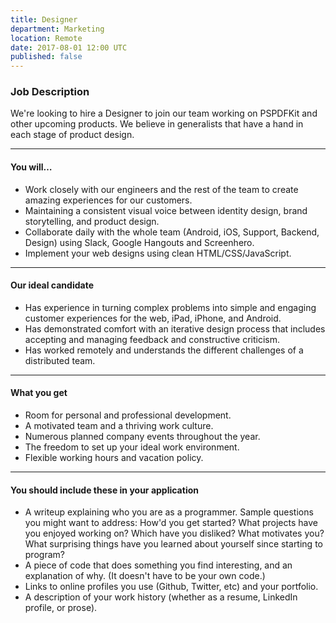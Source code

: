 ```yaml
---
title: Designer
department: Marketing
location: Remote
date: 2017-08-01 12:00 UTC
published: false
---
```


### Job Description

We're looking to hire a Designer to join our team working on PSPDFKit and other upcoming products. We believe in generalists that have a hand in each stage of product design.

* * *

#### You will…

*   Work closely with our engineers and the rest of the team to create amazing experiences for our customers.
*   Maintaining a consistent visual voice between identity design, brand storytelling, and product design.
*   Collaborate daily with the whole team (Android, iOS, Support, Backend, Design) using Slack, Google Hangouts and Screenhero.
*   Implement your web designs using clean HTML/CSS/JavaScript.

* * *

#### Our ideal candidate

*   Has experience in turning complex problems into simple and engaging customer experiences for the web, iPad, iPhone, and Android.
*   Has demonstrated comfort with an iterative design process that includes accepting and managing feedback and constructive criticism.
*   Has worked remotely and understands the different challenges of a distributed team.

* * *

#### What you get

*   Room for personal and professional development.
*   A motivated team and a thriving work culture.
*   Numerous planned company events throughout the year.
*   The freedom to set up your ideal work environment.
*   Flexible working hours and vacation policy.

* * *

#### You should include these in your application

*   A writeup explaining who you are as a programmer. Sample questions you might want to address: How'd you get started? What projects have you enjoyed working on? Which have you disliked? What motivates you? What surprising things have you learned about yourself since starting to program?
*   A piece of code that does something you find interesting, and an explanation of why. (It doesn't have to be your own code.)
*   Links to online profiles you use (Github, Twitter, etc) and your portfolio.
*   A description of your work history (whether as a resume, LinkedIn profile, or prose).
